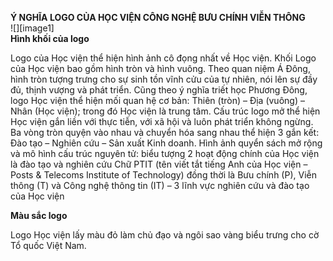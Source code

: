 **Ý NGHĨA LOGO CỦA HỌC VIỆN CÔNG NGHỆ BƯU CHÍNH VIỄN THÔNG**  
![][image1]  
**Hình khối của logo**

Logo của Học viện thể hiện hình ảnh cô đọng nhất về Học viện. Khối Logo của Học viện bao gồm hình tròn và hình vuông. Theo quan niệm Á Đông, hình tròn tượng trưng cho sự sinh tồn vĩnh cửu của tự nhiên, nói lên sự đầy đủ, thịnh vượng và phát triển. Cũng theo ý nghĩa triết học Phương Đông, logo Học viện thể hiện mối quan hệ cơ bản: Thiên (tròn) – Địa (vuông) – Nhân (Học viện); trong đó Học viện là trung tâm. Cấu trúc logo mở thể hiện Học viện gắn liền với thực tiễn, với xã hội và luôn phát triển không ngừng. Ba vòng tròn quyện vào nhau và chuyển hóa sang nhau thể hiện 3 gắn kết: Đào tạo – Nghiên cứu – Sản xuất Kinh doanh. Hình ảnh quyển sách mở rộng và mô hình cấu trúc nguyên tử: biểu tượng 2 hoạt động chính của Học viện là đào tạo và nghiên cứu Chữ PTIT (tên viết tắt tiếng Anh của Học viện – Posts & Telecoms Institute of Technology) đồng thời là Bưu chính (P), Viễn thông (T) và Công nghệ thông tin (IT) – 3 lĩnh vực nghiên cứu và đào tạo của Học viện

**Màu sắc logo**

Logo Học viện lấy màu đỏ làm chủ đạo và ngôi sao vàng biểu trưng cho cờ Tổ quốc Việt Nam.

